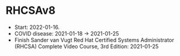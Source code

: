 # RHCSAv8

 * Start: 2022-01-16.
 * COVID disease: 2021-01-18 -> 2021-01-25
 * Finish Sander van Vugt Red Hat Certified Systems Administrator (RHCSA) Complete Video Course, 3rd Edition: 2021-01-25
